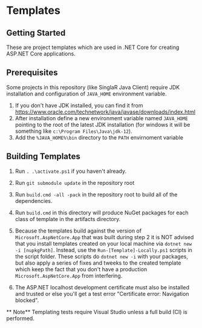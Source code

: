 # Templates

## Getting Started
These are project templates which are used in .NET Core for creating ASP.NET Core applications.

## Prerequisites
Some projects in this repository (like SinglaR Java Client) require JDK installation and configuration of `JAVA_HOME` environment variable.
1. If you don't have JDK installed, you can find it from https://www.oracle.com/technetwork/java/javase/downloads/index.html
2. After installation define a new environment variable named `JAVA_HOME` pointing to the root of the latest JDK installation (for windows it will be something like `c:\Program Files\Java\jdk-12`).
3. Add the `%JAVA_HOME%\bin` directory to the `PATH` envirnoment variable

## Building Templates
1. Run `. .\activate.ps1` if you haven't already.

2. Run `git submodule update` in the repository root
3. Run `build.cmd -all -pack` in the repository root to build all of the dependencies.
4. Run `build.cmd` in this directory will produce NuGet packages for each class of template in the artifacts directory.
5. Because the templates build against the version of `Microsoft.AspNetCore.App` that was built during step 2 it is NOT advised that you install templates created on your local machine via `dotnet new -i [nupkgPath]`. Instead, use the `Run-[Template]-Locally.ps1` scripts in the script folder. These scripts do `dotnet new -i` with your packages, but also apply a series of fixes and tweeks to the created template which keep the fact that you don't have a production `Microsoft.AspNetCore.App` from interfering.
6. The ASP.NET localhost development certificate must also be installed and trusted or else you'll get a test error "Certificate error: Navigation blocked".

** Note** Templating tests require Visual Studio unless a full build (CI) is performed.
